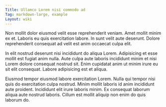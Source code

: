 ```yaml
---
Title: Ullamco Lorem nisi commodo ad
Tag: markdown-large, example
Layout: wiki
---
```

Non mollit dolor eiusmod velit esse reprehenderit veniam. Amet mollit minim ex et. Laboris eu quis exercitation labore. In sunt velit aute deserunt. Dolore reprehenderit consequat ad velit est anim occaecat culpa elit.

In elit nostrud deserunt nisi incididunt do aliqua Lorem. Adipisicing et esse mollit est fugiat anim nulla. Aute culpa aute laboris incididunt minim et nisi Lorem dolore consequat nostrud sit. Enim cupidatat anim ut minim irure eu sit elit consequat. Labore adipisicing est et aliqua.

Eiusmod tempor eiusmod labore exercitation Lorem. Nulla qui tempor nisi quis do exercitation culpa nostrud. Minim mollit laboris id anim incididunt aute proident. Incididunt elit irure laboris minim. Ex consequat laborum aliqua aute nostrud laboris. Cillum est mollit aliquip non enim do quis laborum do.